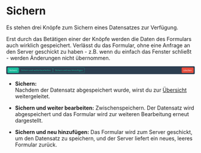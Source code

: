 Sichern
=======



Es stehen drei Knöpfe zum Sichern eines Datensatzes zur Verfügung.

Erst durch das Betätigen einer der Knöpfe werden die Daten des Formulars auch wirklich gespeichert.
Verlässt du das Formular, ohne eine Anfrage an den Server geschickt zu haben - z.B. wenn du einfach das Fenster
schließt - werden Änderungen nicht übernommen.

![Speicherknöpfe](img/sichern/sichern.png)

* **Sichern:**  
  Nachdem der Datensatz abgespeichert wurde, wirst du zur [Übersicht](aenderungsliste.md "Übersicht") weitergeleitet.

* **Sichern und weiter bearbeiten:**
  Zwischenspeichern. Der Datensatz wird abgespeichert und das Formular wird zur weiteren Bearbeitung erneut dargestellt.

* **Sichern und neu hinzufügen:**
  Das Formular wird zum Server geschickt, um den Datensatz zu speichern, und der Server liefert ein neues, leeres
  Formular
  zurück.

